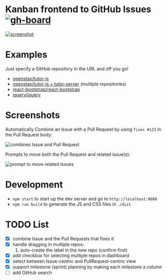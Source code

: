 # Kanban frontend to GitHub Issues [![gh-board](https://img.shields.io/github/issues/philschatz/gh-board.svg?label=Issues%20%28gh-board%29)](http://philschatz.com/gh-board/)


[![screenshot](https://cloud.githubusercontent.com/assets/253202/9979081/7ba38762-5f24-11e5-898f-c8436dd0d018.png)](http://philschatz.com/gh-board/)

# Examples

Just specify a GitHub repository in the URL and off you go!

- [openstax/tutor-js](http://philschatz.com/gh-board/#/r/openstax/tutor-js)
- [openstax/tutor-js + tutor-server](http://philschatz.com/gh-board/#/r/openstax/tutor-js|tutor-server) (multiple repositories)
- [react-bootstrap/react-bootstrap](http://philschatz.com/gh-board/#/r/react-bootstrap/react-bootstrap)
- [jquery/jquery](http://philschatz.com/gh-board/#/r/jquery/jquery)

# Screenshots

Automatically Combine an Issue with a Pull Request by using `fixes #123` in the Pull Request body:

![combines Issue and Pull Request](https://cloud.githubusercontent.com/assets/253202/9784658/8e231a26-577a-11e5-85ec-1d40fcaa5207.png)

Prompts to move both the Pull Request and related issue(s):

![prompt to move related Issues](https://cloud.githubusercontent.com/assets/253202/9868052/39c4cdaa-5b42-11e5-8942-7d5a1e19fd24.png)

# Development

- `npm start` to start up the dev server and go to `http://localhost:8080`
- `npm run build` to generate the JS and CSS files in `./dist`

# TODO List

- [x] combine Issue and the Pull Requests that fixes it
- [x] handle dragging in multiple repos:
  1. auto-create the label in the new repo (confirm first)
- [x] add checkbox for selecting multiple repos in dashboard
- [x] select between Issue-centric and PullRequest-centric view
- [x] support milestone (sprint) planning by making each milestone a column
- [ ] add GitHub search
